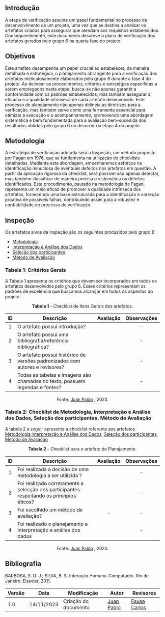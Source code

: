 ## Introdução

A etapa de verificação assume um papel fundamental no processo de desenvolvimento de um projeto, uma vez que se destina a analisar os artefatos criados para assegurar que atendam aos requisitos estabelecidos. Consequentemente, este documento descreve o plano de verificação dos artefatos gerados pelo grupo 6 na quarta fase do projeto.
 
## Objetivos

Este artefato desempenha um papel crucial ao estabelecer, de maneira detalhada e estratégica, o planejamento abrangente para a verificação dos artefatos meticulosamente elaborados pelo grupo 6 durante a fase 4 do projeto. Ao delinear os procedimentos, critérios e estratégias específicas a serem empregados nesta etapa, busca-se não apenas garantir a conformidade com os padrões estabelecidos, mas também assegurar a eficácia e a qualidade intrínseca de cada artefato desenvolvido. Este processo de planejamento não apenas delineia as diretrizes para a verificação, mas também serve como uma ferramenta essencial para otimizar a execução e o acompanhamento, promovendo uma abordagem sistemática e bem fundamentada para a avaliação bem-sucedida dos resultados obtidos pelo grupo 6 no decorrer da etapa 4 do projeto.

## Metodologia

A estratégia de verificação adotada será a Inspeção, um método proposto por Fagan em 1976, que se fundamenta na utilização de checklists detalhadas. Mediante esta abordagem, empenharemos esforços na identificação minuciosa de eventuais defeitos nos artefatos em questão. A partir da aplicação rigorosa da checklist, será possível não apenas detectar, mas também classificar de maneira precisa e sistemática os defeitos identificados. Este procedimento, pautado na metodologia de Fagan, representa um meio eficaz de promover a qualidade intrínseca dos artefatos, fornecendo uma base estruturada para a identificação e correção proativa de possíveis falhas, contribuindo assim para a robustez e confiabilidade do processo de verificação.

## Inspeção

Os artefatos alvos da inspeção são os seguintes produzidos pelo grupo 6:

-   [Metodologia](https://interacao-humano-computador.github.io/2023.2-Caesb/des-aval-des/plan-rel-res/#metodologia)
-   [Interpretação e Análise dos Dados](https://interacao-humano-computador.github.io/2023.2-Caesb/des-aval-des/plan-rel-res/#interpretacao-e-analise-de-dados)
-   [Seleção dos participantes](https://interacao-humano-computador.github.io/2023.2-Caesb/des-aval-des/plan-rel-res/#selecao-dos-participantes)
-    [ Método de Avaliação](https://interacao-humano-computador.github.io/2023.2-Caesb/des-aval-des/plan-rel-res/#metodo-de-avaliacao) 


### Tabela 1: Critérios Gerais

A Tabela 1 apresenta os critérios que devem ser incorporados em todos os artefatos desenvolvidos pelo grupo 6. Esses critérios representam os padrões de excelência que buscamos alcançar em todos os aspectos do projeto.
<center>

**Tabela 1** - Checklist de Itens Gerais dos artefatos.


| ID  | Descrição                                                                                              | Avaliação | Observações |
| :-: | ------------------------------------------------------------------------------------------------------ | :-------: | :---------: |
|  1  | O artefato possui introdução?                                                                          |        |      -      |
|  2  | O artefato possui uma bibliografia/referência bibliográfica?                                           |         |      -      |
|  3  | O artefato possui histórico de versões padronizados com autores e revisores? |         |      -      |
|  4  | Todas as tabelas e imagens são chamadas no texto, possuem legendas e fontes?                           |         |      -      |


Fonte: [Juan Pablo](https://github.com/Juan-Ricarte) , 2023.

</center>

### Tabela 2: Checklist de Metodologia, Interpretação e Análise dos Dados, Seleção dos participantes, Método de Avaliação

A tabela 2 a seguir apresenta a checklist referente aos artefatos [Metodologia](https://interacao-humano-computador.github.io/2023.2-Caesb/des-aval-des/plan-rel-res/#metodologia),[Interpretação e Análise dos Dados](https://interacao-humano-computador.github.io/2023.2-Caesb/des-aval-des/plan-rel-res/#interpretacao-e-analise-de-dados), [Seleção dos participantes](https://interacao-humano-computador.github.io/2023.2-Caesb/des-aval-des/plan-rel-res/#selecao-dos-participantes), [ Método de Avaliação](https://interacao-humano-computador.github.io/2023.2-Caesb/des-aval-des/plan-rel-res/#metodo-de-avaliacao) 
<center>

**Tabela 2** - Checklist para o artefato de Planejamento.

| ID  | Descrição                                                                                                                                                      | Avaliação | Observações |
| :-: | -------------------------------------------------------------------------------------------------------------------------------------------------------------- | :-------: | :---------: |
|  1  |Foi realizada a decisão de uma metodologia a ser utilizida ?                                                                      |           |      -      |
|  2  |Foi realizado corretamente a selecção dos participantes respeitando os princípios éticos?                                                                      |           |      -      |
|  3  |Foi escolhido um método de avaliação?                                                                    |     -     |      -      |
|  4 |Foi realizado o planejamento a interpretação e análise dos dados                                                                   |         |      -      |



Fonte: [Juan Pablo](https://github.com/Juan-Ricarte) , 2023.

</center>


## Bibliografia

 BARBOSA, S. D. J.; SILVA, B. S. Interação Humano-Computador. Rio de Janeiro: Elsevier, 2011.




 Versão | Data       | Modificação                             | Autor                         | Revisores                         |
| ------ | ---------- | --------------------------------------- | ----------------------------- | ----------------------------- |
|    1.0   |   14/11/2023   |   Criação do documento |  [Juan Pablo](https://github.com/Juan-Ricarte) | [Fause Carlos](https://github.com/FauseSkyWalker)|
